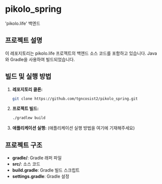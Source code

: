 # pikolo_spring

'pikolo.life' 백엔드

## 프로젝트 설명

이 레포지토리는 pikolo.life 프로젝트의 백엔드 소스 코드를 포함하고 있습니다.
Java와 Gradle을 사용하여 빌드되었습니다.

## 빌드 및 실행 방법

1.  **레포지토리 클론:**
    ```bash
    git clone https://github.com/tgncosist2/pikolo_spring.git
    ```
2.  **프로젝트 빌드:**
    ```bash
    ./gradlew build
    ```
3.  **애플리케이션 실행:**
    (애플리케이션 실행 방법을 여기에 기재해주세요)

## 프로젝트 구조

- **gradle/**: Gradle 래퍼 파일
- **src/**: 소스 코드
- **build.gradle**: Gradle 빌드 스크립트
- **settings.gradle**: Gradle 설정
